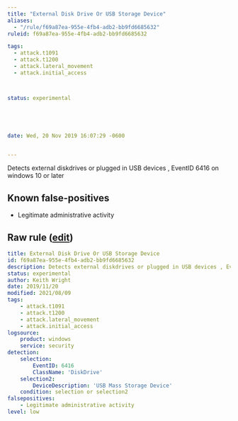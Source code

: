 ```yaml
---
title: "External Disk Drive Or USB Storage Device"
aliases:
  - "/rule/f69a87ea-955e-4fb4-adb2-bb9fd6685632"
ruleid: f69a87ea-955e-4fb4-adb2-bb9fd6685632

tags:
  - attack.t1091
  - attack.t1200
  - attack.lateral_movement
  - attack.initial_access



status: experimental





date: Wed, 20 Nov 2019 16:07:29 -0600


---
```


Detects external diskdrives or plugged in USB devices , EventID 6416 on windows 10 or later

<!--more-->


## Known false-positives

* Legitimate administrative activity




## Raw rule ([edit](https://github.com/SigmaHQ/sigma/edit/master/rules/windows/builtin/security/win_external_device.yml))
```yaml
title: External Disk Drive Or USB Storage Device
id: f69a87ea-955e-4fb4-adb2-bb9fd6685632
description: Detects external diskdrives or plugged in USB devices , EventID 6416 on windows 10 or later
status: experimental
author: Keith Wright
date: 2019/11/20
modified: 2021/08/09
tags:
    - attack.t1091
    - attack.t1200
    - attack.lateral_movement
    - attack.initial_access
logsource:
    product: windows
    service: security
detection:
    selection:
        EventID: 6416
        ClassName: 'DiskDrive'  
    selection2:
        DeviceDescription: 'USB Mass Storage Device'
    condition: selection or selection2
falsepositives: 
    - Legitimate administrative activity
level: low

```

